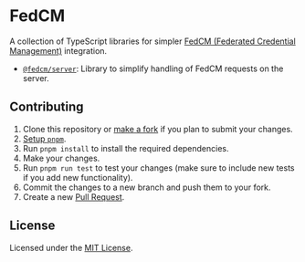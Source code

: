 # FedCM

A collection of TypeScript libraries for simpler [FedCM (Federated Credential Management)](https://developer.mozilla.org/en-US/docs/Web/API/FedCM_API) integration.

- [`@fedcm/server`](./packages/server/): Library to simplify handling of FedCM requests on the server.


## Contributing

1. Clone this repository or [make a fork](https://docs.github.com/en/github/getting-started-with-github/quickstart/fork-a-repo) if you plan to submit your changes.
2. [Setup `pnpm`](https://pnpm.io/installation).
2. Run `pnpm install` to install the required dependencies.
3. Make your changes.
4. Run `pnpm run test` to test your changes (make sure to include new tests if you add new functionality).
4. Commit the changes to a new branch and push them to your fork.
5. Create a new [Pull Request](https://docs.github.com/en/github/collaborating-with-pull-requests/proposing-changes-to-your-work-with-pull-requests/about-pull-requests).


## License

Licensed under the [MIT License](./LICENSE).
